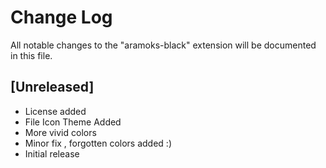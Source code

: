 # Change Log
All notable changes to the "aramoks-black" extension will be documented in this file.


## [Unreleased]
- License added
- File Icon Theme Added
- More vivid colors
- Minor fix , forgotten colors added :) 
- Initial release
